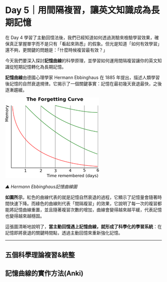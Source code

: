 # Day 5｜用間隔複習，讓英文知識成為長期記憶

在 Day 4 學習了主動回憶法後，我們已經知道如何透過測驗來檢驗學習效果，確保真正掌握單字而不是只有「看起來熟悉」的假象。但光是知道「如何有效學習」還不夠，更關鍵的問題是：「什麼時候複習最有效？」

今天我們要深入探討**記憶曲線**的科學原理，並學習如何運用間隔複習讓你的英文知識從短期記憶轉化為長期記憶。

**記憶曲線**由德國心理學家 Hermann Ebbinghaus 在 1885 年提出，描述人類學習後記憶的自然衰退規律。它揭示了一個關鍵事實：記憶在最初幾天衰退最快，之後逐漸趨緩。

<img src="./images/AI-day5-1.png" alt="Hermann Ebbinghaus記憶曲線圖" style="width: 60%; max-width: 700px;">

*▲ Hermann Ebbinghaus記憶曲線圖*

**如圖所示**，紅色的曲線代表的就是記憶自然衰退的過程，它顯示了記憶量會隨著時間快速下降。而綠色的曲線則代表「間隔複習」的效果，它說明了每一次的複習都能將記憶曲線重置，並且隨著複習次數的增加，曲線會變得越來越平緩，代表記憶也變得越來越穩固。

這張圖清晰地說明了，**當主動回憶遇上記憶曲線，就形成了科學化的學習系統**：在記憶即將衰退的關鍵時間點，透過主動回憶來重新強化記憶。

---

## 五個科學理論複習&統整

## 記憶曲線的實作方法(Anki)


